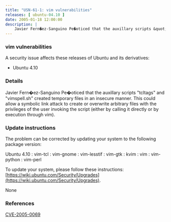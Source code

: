```yaml
---
title: "USN-61-1: vim vulnerabilities"
releases: [ ubuntu-04.10 ]
date: 2005-01-18 12:00:00
description: |
    Javier Fern�ez-Sanguino Pe�oticed that the auxillary scripts &quot;tcltags&quot; and &quot;vimspell.sh&quot; created temporary files in an insecure manner. This could allow a symbolic link attack to create or overwrite arbitrary files with the privileges of the user invoking the script (either by calling it directly or by execution through vim).
--- 
```

 
### vim vulnerabilities

A security issue affects these releases of Ubuntu and its derivatives:

* Ubuntu 4.10

### Details

Javier Fern�ez-Sanguino Pe�oticed that the auxillary scripts &quot;tcltags&quot; and &quot;vimspell.sh&quot; created temporary files in an insecure manner. This could allow a symbolic link attack to create or overwrite arbitrary files with the privileges of the user invoking the script (either by calling it directly or by execution through vim).

### Update instructions

The problem can be corrected by updating your system to the following package version:

Ubuntu 4.10
 : vim-tcl 
 : vim-gnome 
 : vim-lesstif 
 : vim-gtk 
 : kvim 
 : vim 
 : vim-python 
 : vim-perl 

To update your system, please follow these instructions: [https://wiki.ubuntu.com/Security/Upgrades](https://wiki.ubuntu.com/Security/Upgrades).

None

### References

 [CVE-2005-0069](http://people.ubuntu.com/~ubuntu-security/cve/CVE-2005-0069)
 
